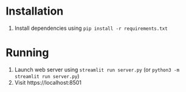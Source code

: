 # Installation
1. Install dependencies using `pip install -r requirements.txt`

# Running
1. Launch web server using `streamlit run server.py` (or `python3 -m streamlit run server.py`)
1. Visit https://localhost:8501